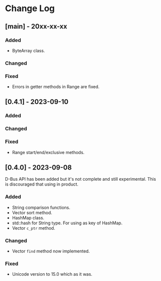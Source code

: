 # Change Log

## [main] - 20xx-xx-xx

### Added

- ByteArray class.

### Changed

### Fixed

- Errors in getter methods in Range are fixed.


## [0.4.1] - 2023-09-10

### Added

### Changed

### Fixed

- Range start/end/exclusive methods.


## [0.4.0] - 2023-09-08

D-Bus API has been added but it's not complete and still experimental.
This is discouraged that using in product.

### Added

- String comparison functions.
- Vector sort method.
- HashMap class.
- std::hash for String type. For using as key of HashMap.
- Vector `c_ptr` method.

### Changed

- Vector `find` method now implemented.

### Fixed

- Unicode version to 15.0 which as it was.
